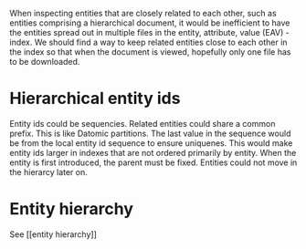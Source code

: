 When inspecting entities that are closely related to each other, such as entities comprising a hierarchical document, it would be inefficient to have the entities spread out in multiple files in the  entity, attribute, value (EAV) -index. We should find a way to keep related entities close to each other in the index so that when the document is viewed, hopefully only one file has to be downloaded.

# Hierarchical entity ids
Entity ids could be sequencies. Related entities could share a common prefix. This is like Datomic partitions. The last value in the sequence would be from the local entity id sequence to ensure uniquenes. This would make entity ids larger in indexes that are not ordered primarily by entity. When the entity is first introduced, the parent must be fixed. Entities could not move in the hierarcy later on.

# Entity hierarchy
See [[entity hierarchy]]